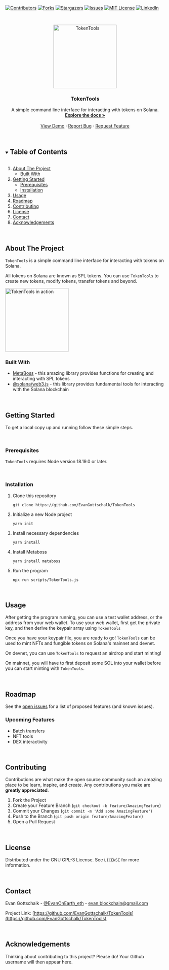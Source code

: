 <!-- PROJECT SHIELDS -->
<!--
*** I'm using markdown "reference style" links for readability.
*** Reference links are enclosed in brackets [ ] instead of parentheses ( ).
*** See the bottom of this document for the declaration of the reference variables
*** for contributors-url, forks-url, etc. This is an optional, concise syntax you may use.
*** https://www.markdownguide.org/basic-syntax/#reference-style-links
-->
[![Contributors][contributors-shield]][contributors-url]
[![Forks][forks-shield]][forks-url]
[![Stargazers][stars-shield]][stars-url]
[![Issues][issues-shield]][issues-url]
[![MIT License][license-shield]][license-url]
[![LinkedIn][linkedin-shield]][linkedin-url]



<!-- PROJECT LOGO -->
<br />
<p align="center">
  <!--   <a href="https://github.com/EvanGottschalk/TokenTools">
    <img src="images/logo.png" alt="Logo" width="250" height="130">
  </a> -->
  <a href="https://github.com/EvanGottschalk/TokenTools">
    <img src="image/banner1.png" alt="TokenTools" height="200">
  </a>

  <h3 align="center">TokenTools</h3>

  <p align="center">
    A simple command line interface for interacting with tokens on Solana.
    <br />
    <a href="https://github.com/EvanGottschalk/TokenTools"><strong>Explore the docs »</strong></a>
    <br />
    <br />
    <a href="https://github.com/EvanGottschalk/TokenTools">View Demo</a>
    ·
    <a href="https://github.com/EvanGottschalk/TokenTools/issues">Report Bug</a>
    ·
    <a href="https://github.com/EvanGottschalk/TokenTools/issues">Request Feature</a>
  </p>
</p>




<br>





<!-- TABLE OF CONTENTS -->
<details open="open">
  <summary><h2 style="display: inline-block">Table of Contents</h2></summary>
  <ol>
    <li>
      <a href="#about-the-project">About The Project</a>
      <ul>
        <li><a href="#built-with">Built With</a></li>
      </ul>
    </li>
    <li>
      <a href="#getting-started">Getting Started</a>
      <ul>
        <li><a href="#prerequisites">Prerequisites</a></li>
        <li><a href="#installation">Installation</a></li>
      </ul>
    </li>
    <li><a href="#usage">Usage</a></li>
    <li><a href="#roadmap">Roadmap</a></li>
    <li><a href="#contributing">Contributing</a></li>
    <li><a href="#license">License</a></li>
    <li><a href="#contact">Contact</a></li>
    <li><a href="#acknowledgements">Acknowledgements</a></li>
  </ol>
</details>





<br>






<!-- ABOUT THE PROJECT -->
## About The Project

`TokenTools` is a simple command line interface for interacting with tokens on Solana.

All tokens on Solana are known as SPL tokens. You can use `TokenTools` to create new tokens, modify tokens, transfer tokens and beyond.

<a href="https://github.com/EvanGottschalk/TokenTools">
  <img src="image/screenshot.PNG" alt="TokenTools in action" height="200">
</a>




<br>






### Built With

* [MetaBoss](https://metaboss.rs/) - this amazing library provides functions for creating and interacting with SPL tokens
* [@solana/web3.js](https://solana-labs.github.io/solana-web3.js/) - this library provides fundamental tools for interacting with the Solana blockchain






<br>







<!-- GETTING STARTED -->
## Getting Started

To get a local copy up and running follow these simple steps.




<br>





### Prerequisites

`TokenTools` requires Node version 18.19.0 or later.




<br>





### Installation

1. Clone this repository
   ```
   git clone https://github.com/EvanGottschalk/TokenTools
   ```
2. Initialize a new Node project
   ```
   yarn init
   ```
3. Install necessary dependencies
   ```
   yarn install
   ```
4. Install Metaboss
   ```
   yarn install metaboss
   ```
5. Run the program
   ```
   npx run scripts/TokenTools.js
   ```




<br>





<!-- USAGE EXAMPLES -->
## Usage

After getting the program running, you can use a test wallet address, or the address from your web wallet. To use your web wallet, first get the private key, and then derive the keypair array using `TokenTools`

Once you have your keypair file, you are ready to go! `TokenTools` can be used to mint NFTs and fungible tokens on Solana's mainnet and devnet.

On devnet, you can use `TokenTools` to request an airdrop and start minting!

On mainnet, you will have to first deposit some SOL into your wallet before you can start minting with `TokenTools`.




<br>





<!-- ROADMAP -->
## Roadmap

See the [open issues](https://github.com/EvanGottschalk/TokenTools/issues) for a list of proposed features (and known issues).

### Upcoming Features

* Batch transfers
* NFT tools
* DEX interactivity


<br>





<!-- CONTRIBUTING -->
## Contributing

Contributions are what make the open source community such an amazing place to be learn, inspire, and create. Any contributions you make are **greatly appreciated**.

1. Fork the Project
2. Create your Feature Branch (`git checkout -b feature/AmazingFeature`)
3. Commit your Changes (`git commit -m 'Add some AmazingFeature'`)
4. Push to the Branch (`git push origin feature/AmazingFeature`)
5. Open a Pull Request





<br>






<!-- LICENSE -->
## License

Distributed under the GNU GPL-3 License. See `LICENSE` for more information.





<br>






<!-- CONTACT -->
## Contact

Evan Gottschalk - [@EvanOnEarth_eth](https://twitter.com/EvanOnEarth_eth) - evan.blockchain@gmail.com

Project Link: [https://github.com/EvanGottschalk/TokenTools](https://github.com/EvanGottschalk/TokenTools)





<br>






<!-- ACKNOWLEDGEMENTS -->
## Acknowledgements

Thinking about contributing to this project? Please do! Your Github username will then appear here.





<!-- MARKDOWN LINKS & IMAGES -->
<!-- https://www.markdownguide.org/basic-syntax/#reference-style-links -->
[contributors-shield]: https://img.shields.io/github/contributors/EvanGottschalk/TokenTools.svg?style=for-the-badge
[contributors-url]: https://github.com/EvanGottschalk/TokenTools/graphs/contributors
[forks-shield]: https://img.shields.io/github/forks/EvanGottschalk/TokenTools.svg?style=for-the-badge
[forks-url]: https://github.com/EvanGottschalk/TokenTools/network/members
[stars-shield]: https://img.shields.io/github/stars/EvanGottschalk/TokenTools.svg?style=for-the-badge
[stars-url]: https://github.com/EvanGottschalk/TokenTools/stargazers
[issues-shield]: https://img.shields.io/github/issues/EvanGottschalk/TokenTools.svg?style=for-the-badge
[issues-url]: https://github.com/EvanGottschalk/TokenTools/issues
[license-shield]: https://img.shields.io/github/license/EvanGottschalk/TokenTools.svg?style=for-the-badge
[license-url]: https://github.com/EvanGottschalk/TokenTools/blob/master/LICENSE.txt
[linkedin-shield]: https://img.shields.io/badge/-LinkedIn-black.svg?style=for-the-badge&logo=linkedin&colorB=555
[linkedin-url]: https://linkedin.com/in/EvanGottschalk
